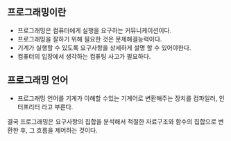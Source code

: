 ## 프로그래밍이란

- 프로그래밍은 컴퓨터에게 실행을 요구하는 커뮤니케이션이다.
- 프로그래밍을 잘하기 위해 필요한 것은 문제해결능력이다.
- 기계가 실행할 수 있도록 요구사항을 상세하게 설명 할 수 있어야한다.
- 컴퓨터의 입장에서 생각하는 컴퓨팅 사고가 필요하다.

## 프로그래밍 언어

- 프로그래밍 언어를 기계가 이해할 수있는 기계어로 변환해주는 장치를 컴파일러, 인터프리터 라고 부른다.

결국 프로그래밍은 요구사항의 집합을 분석해서 적절한 자료구조와 함수의 집합으로 변환한 후, 그 흐름을 제어하는 것이다.
